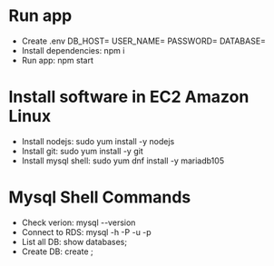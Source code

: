 # Run app
* Create .env
DB_HOST=
USER_NAME=
PASSWORD=
DATABASE=
* Install dependencies: npm i
* Run app: npm start
# Install software in EC2 Amazon Linux
* Install nodejs: sudo yum install -y nodejs
* Install git: sudo yum install -y git
* Install mysql shell: sudo yum dnf install -y mariadb105
# Mysql Shell Commands
* Check verion: mysql --version
* Connect to RDS: mysql -h <rds-endpoint> -P <port> -u <user-name> -p
* List all DB: show databases;
* Create DB: create <db-name>;